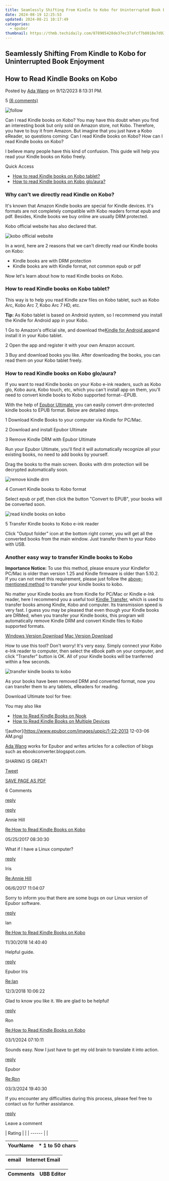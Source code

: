```yaml
---
title: Seamlessly Shifting From Kindle to Kobo for Uninterrupted Book Enjoyment
date: 2024-08-19 12:25:53
updated: 2024-08-21 10:17:49
categories:
  - epubor
thumbnail: https://thmb.techidaily.com/878905428de37ec37afcf7b8018e7d924bf2c1ca322a8100dfaafbd0ac4bcb97.jpg
---
```


## Seamlessly Shifting From Kindle to Kobo for Uninterrupted Book Enjoyment

## How to Read Kindle Books on Kobo

Posted by [Ada Wang](https://plus.google.com/+AdaWang/posts) on 9/12/2023 8:13:31 PM.

5 [(6 comments)](http://www.epubor.com/#comment-area) 



![follow](http://www.epubor.com/images/follow.png)

Can I read Kindle books on Kobo? You may have this doubt when you find an interesting book but only sold on Amazon store, not Kobo. Therefore, you have to buy it from Amazon. But imagine that you just have a Kobo eReader, so questions coming: Can I read Kindle books on Kobo? How can I read Kindle books on Kobo?

I believe many people have this kind of confusion. This guide will help you read your Kindle books on Kobo freely.

Quick Access

* [How to read Kindle books on Kobo tablet?](https://tools.techidaily.com/epubor/products/)
* [How to read Kindle books on Kobo glo/aura?](https://tools.techidaily.com/epubor/products/)

### Why can't we directly read Kindle on Kobo?

It's known that Amazon Kindle books are special for Kindle devices. It's formats are not completely compatible with Kobo readers format epub and pdf. Besides, Kindle books we buy online are usually DRM protected.

Kobo official website has also declared that.

![kobo official website](http://www.epubor.com/images/uppic/kobo-official-website.jpg) 

In a word, here are 2 reasons that we can't directly read our Kindle books on Kobo:  

* Kindle books are with DRM protection
* Kindle books are with Kindle format, not common epub or pdf

 Now let's learn about how to read Kindle books on Kobo.

### How to read Kindle books on Kobo tablet? 

This way is to help you read Kindle azw files on Kobo tablet, such as Kobo Arc, Kobo Arc 7, Kobo Arc 7 HD, etc.

**Tip:** As Kobo tablet is based on Android system, so I recommend you install the Kindle for Android app in your Kobo.

1  Go to Amazon's official site, and download the[Kindle for Android app](http://www.amazon.com/Amazon-com-Kindle-for-Android/dp/B004DLPXAO/)and install it in your Kobo tablet.

2 Open the app and register it with your own Amazon account.

3 Buy and download books you like. After downloading the books, you can read them on your Kobo tablet freely.

### How to read Kindle books on Kobo glo/aura?

If you want to read Kindle books on your Kobo e-ink readers, such as Kobo glo, Kobo aura, Kobo touch, etc, which you can't install app on them, you'll need to convert kindle books to Kobo supported format--EPUB. 

With the help of [Epubor Ultimate](https://tools.techidaily.com/epubor/ultimate/), you can easily convert drm-protected kindle books to EPUB format. Below are detailed steps.

1 Download Kindle Books to your computer via Kindle for PC/Mac. 

2 Download and install Epubor Ultimate

[](https://tools.techidaily.com/epubor/ultimate/) [](https://tools.techidaily.com/epubor/ultimate/) 

3 Remove Kindle DRM with Epubor Ultimate 

Run your Epubor Ultimate, you'll find it will automatically recognize all your existing books, no need to add books by yourself.

Drag the books to the main screen. Books with drm protection will be decrypted automatically soon.

![remove kindle drm](http://www.epubor.com/images/uppic/remove-kindle-drm-pc.png)

4 Convert Kindle books to Kobo format

 Select epub or pdf, then click the button "Convert to EPUB", your books will be converted soon.

![read kindle books on kobo](http://www.epubor.com/images/uppic/convert-kindle-to-kobo-pc.png)

5 Transfer Kindle books to Kobo e-ink reader

Click "Output folder" icon at the bottom right corner, you will get all the converted books from the main window. Just transfer them to your Kobo with USB.

### Another easy way to transfer Kindle books to Kobo 

**Importance Notice:** To use this method, please ensure your Kindlefor PC/Mac is older than version 1.25 and Kindle firmware is older than 5.10.2\.   
If you can not meet this requirement, please just follow the [above-mentioned method](https://tools.techidaily.com/epubor/products/) to transfer your kindle books to kobo.

No matter your Kindle books are from Kindle for PC/Mac or Kindle e-Ink reader, here I recommend you a useful tool [Kindle Transfer](https://tools.techidaily.com/epubor/transfer/), which is used to transfer books among Kindle, Kobo and computer. Its transmission speed is very fast. I guess you may be pleased that even though your Kindle books are DRMed, when you transfer your Kindle books, this program will automatically remove Kindle DRM and convert Kindle files to Kobo supported formats. 

[Windows Version Download](https://tools.techidaily.com/epubor/transfer/) [Mac Version Download](https://tools.techidaily.com/epubor/transfer/) 

How to use this tool? Don't worry! It's very easy. Simply connect your Kobo e-Ink reader to computer, then select the eBook path on your computer, and click "Transfer" button is OK. All of your Kindle books will be tranferred within a few seconds.

![transfer kindle books to kobo](http://www.epubor.com/images/uppic/transfer-kindle-books-to-kobo.png)

As your books have been removed DRM and converted format, now you can transfer them to any tablets, eReaders for reading.

Download Ultimate tool for free:

[](https://tools.techidaily.com/epubor/ultimate/) [](https://tools.techidaily.com/epubor/ultimate/) 

You may also like

* [How to Read Kindle Books on Nook](https://tools.techidaily.com/epubor/products/)
* [How to Read Kindle Books on Multiple Devices](https://tools.techidaily.com/epubor/products/)

![author](https://www.epubor.com/images/uppic/1-22-2013 12-03-06 AM.png)

[Ada Wang](https://plus.google.com/+AdaWang/posts) works for Epubor and writes articles for a collection of blogs such as ebookconverter.blogspot.com.

SHARING IS GREAT!

[Tweet](https://twitter.com/share) 

[SAVE PAGE AS PDF](https://tools.techidaily.com/epubor/products/) 



6 Comments

[reply](https://tools.techidaily.com/epubor/products/) 

[reply](https://tools.techidaily.com/epubor/products/) 

Annie Hill

[Re:How to Read Kindle Books on Kobo](https://tools.techidaily.com/epubor/products/)

05/25/2017 08:30:30

What if I have a Linux computer?  

[reply](https://tools.techidaily.com/epubor/products/) 

Iris

[Re:Annie Hill](https://tools.techidaily.com/epubor/products/)

06/6/2017 11:04:07

Sorry to inform you that there are some bugs on our Linux version of Epubor software. 

[reply](https://tools.techidaily.com/epubor/products/) 

lan

[Re:How to Read Kindle Books on Kobo](https://tools.techidaily.com/epubor/products/)

11/30/2018 14:40:40

Helpful guide.

[reply](https://tools.techidaily.com/epubor/products/) 

Epubor Iris

[Re:lan](https://tools.techidaily.com/epubor/products/)

12/3/2018 10:06:22

Glad to know you like it. We are glad to be helpful!

[reply](https://tools.techidaily.com/epubor/products/) 

Ron

[Re:How to Read Kindle Books on Kobo](https://tools.techidaily.com/epubor/products/)

03/1/2024 07:10:11

Sounds easy. Now I just have to get my old brain to translate it into action.

[reply](https://tools.techidaily.com/epubor/products/) 

Epubor

[Re:Ron](https://tools.techidaily.com/epubor/products/)

03/3/2024 19:40:30

If you encounter any difficulties during this process, please feel free to contact us for further assistance.

[reply](https://tools.techidaily.com/epubor/products/) 

Leave a comment

| Rating |  |
| ------ |  |

| YourName | \*  1 to 50 chars |
| -------- | ----------------- |

| email | Internet Email |
| ----- | -------------- |

| Comments | UBB Editor |
| -------- | ---------- |

<ins class="adsbygoogle"
     style="display:block"
     data-ad-format="autorelaxed"
     data-ad-client="ca-pub-7571918770474297"
     data-ad-slot="1223367746"></ins>



<ins class="adsbygoogle"
     style="display:block"
     data-ad-client="ca-pub-7571918770474297"
     data-ad-slot="8358498916"
     data-ad-format="auto"
     data-full-width-responsive="true"></ins>
